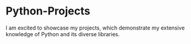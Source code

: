 # Python-Projects
I am excited to showcase my projects, which demonstrate my extensive knowledge of Python and its diverse libraries.
